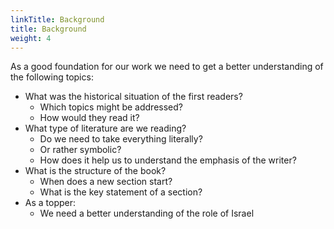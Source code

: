 ```yaml
---
linkTitle: Background
title: Background
weight: 4
---
```


As a good foundation for our work we need to get a better understanding of the following topics:
- What was the historical situation of the first readers? 
    - Which topics might be addressed?
    - How would they read it?
- What type of literature are we reading?
    - Do we need to take everything literally?
    - Or rather symbolic?
    - How does it help us to understand the emphasis of the writer?
- What is the structure of the book?
    - When does a new section start?
    - What is the key statement of a section?
- As a topper:
    - We need a better understanding of the role of Israel
